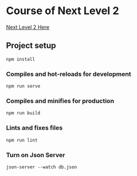 # Course of Next Level 2 

[Next Level 2 Here](https://www.vuemastery.com/courses/next-level-vue/)

## Project setup

```
npm install
```

### Compiles and hot-reloads for development

```
npm run serve
```

### Compiles and minifies for production

```
npm run build
```

### Lints and fixes files

```
npm run lint
```

### Turn on Json Server

```
json-server --watch db.json
```
